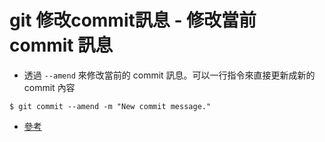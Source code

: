 # git 修改commit訊息 - 修改當前 commit 訊息

- 透過 `--amend` 來修改當前的 commit 訊息。可以一行指令來直接更新成新的 commit 內容

```
$ git commit --amend -m "New commit message."

```
- [參考](https://soarlin.github.io/2021/08/31/Git-%E6%9B%B4%E6%94%B9%E8%88%8A%E7%9A%84-commit-%E8%A8%8A%E6%81%AF/)
